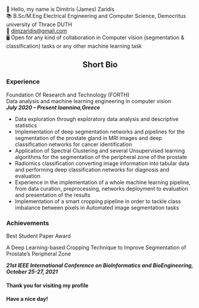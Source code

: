 :slightly_smiling_face: Hello, my name is Dimitris (James) Zaridis <br/>
:books: B.Sc/M.Eng Electrical Engineering and Computer Science, Democritus university of Thrace DUTH <br/>
:email: dimzaridis@gmail.com <br/>
:desktop_computer: Open for any kind of collaboration in Computer vision (segmentation & classification) tasks or any other machine learning task <br/>
## <p align="center">Short Bio<p/>
### Experience
Foundation Of Research and Technology (FORTH)<br/>
Data analysis and machine learning engineering in computer
vision<br/>
***July 2020 – Present  Ioannina,Greece***<br/>
- Data exploration through exploratory data analysis and descriptive
statistics
- Implementation of deep segmentation networks and pipelines for the
segmentation of the prostate gland in MRI images and deep
classification networks for cancer identification
- Application of Spectral Clustering and several Unsupervised learning
algorithms for the segmentation of the peripheral zone of the prostate
- Radiomics classification converting image information into tabular
data and performing deep classification networks for diagnosis and
evaluation
- Experience in the implementation of a whole machine learning
pipeline, from data curation, preprocessing, networks deployment to
evaluation and presentation of the results
- Implementation of a smart cropping pipeline in order to tackle class
imbalance between pixels in Automated image segmentation tasks

### Achievements
Best Student Paper Award<br/>

A Deep Learning-based Cropping Technique
to Improve Segmentation of Prostate’s
Peripheral Zone<br/>

***21st IEEE International Conference on
BioInformatics and BioEngineering,
October 25-27, 2021***


#### Thank you for visiting my profile<br/> 
#### Have a nice day!
